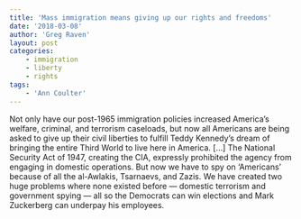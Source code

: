 ```yaml
---
title: 'Mass immigration means giving up our rights and freedoms'
date: '2018-03-08'
author: 'Greg Raven'
layout: post
categories:
    - immigration
    - liberty
    - rights
tags:
    - 'Ann Coulter'
---
```


Not only have our post-1965 immigration policies increased America’s welfare, criminal, and terrorism caseloads, but now all Americans are being asked to give up their civil liberties to fulfill Teddy Kennedy’s dream of bringing the entire Third World to live here in America. \[…\] The National Security Act of 1947, creating the CIA, expressly prohibited the agency from engaging in domestic operations. But now we have to spy on ‘Americans’ because of all the al-Awlakis, Tsarnaevs, and Zazis. We have created two huge problems where none existed before — domestic terrorism and government spying — all so the Democrats can win elections and Mark Zuckerberg can underpay his employees.